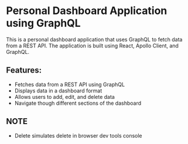 # Personal Dashboard Application using GraphQL

This is a personal dashboard application that uses GraphQL to fetch data from a REST API. The application is built using React, Apollo Client, and GraphQL.

## Features:

-   Fetches data from a REST API using GraphQL
-   Displays data in a dashboard format
-   Allows users to add, edit, and delete data
-   Navigate though different sections of the dashboard

## NOTE

-   Delete simulates delete in browser dev tools console
